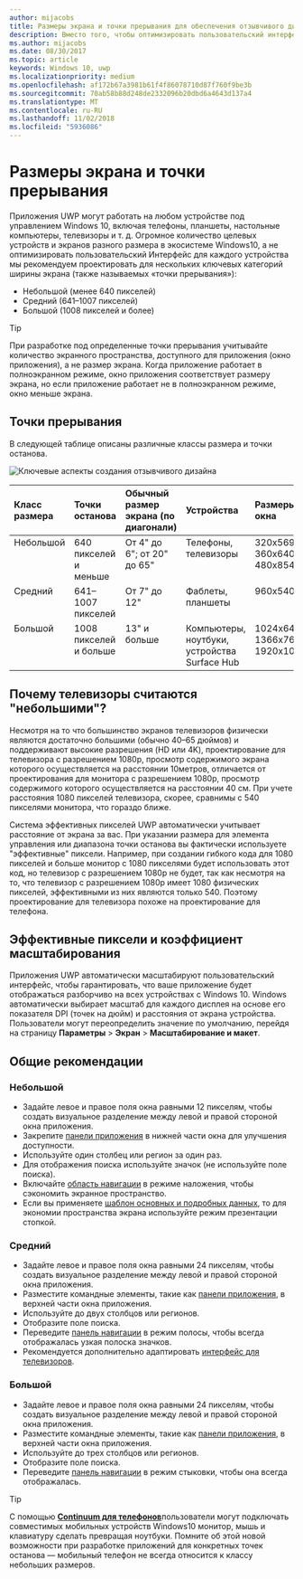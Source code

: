 ```yaml
---
author: mijacobs
title: Размеры экрана и точки прерывания для обеспечения отзывчивого дизайна
description: Вместо того, чтобы оптимизировать пользовательский интерфейс для множества устройствах экосистемы Windows 10, мы рекомендуем проектировать для нескольких ширины экрана, называемых точки прерывания.
ms.author: mijacobs
ms.date: 08/30/2017
ms.topic: article
keywords: Windows 10, uwp
ms.localizationpriority: medium
ms.openlocfilehash: af172b67a3981b61f4f86078710d87f760f9be3b
ms.sourcegitcommit: 70ab58b88d248de2332096b20dbd6a4643d137a4
ms.translationtype: MT
ms.contentlocale: ru-RU
ms.lasthandoff: 11/02/2018
ms.locfileid: "5936086"
---
```

#  <a name="screen-sizes-and-breakpoints"></a>Размеры экрана и точки прерывания

Приложения UWP могут работать на любом устройстве под управлением Windows 10, включая телефоны, планшеты, настольные компьютеры, телевизоры и т. д. Огромное количество целевых устройств и экранов разного размера в экосистеме Windows10, а не оптимизировать пользовательский Интерфейс для каждого устройства мы рекомендуем проектировать для нескольких ключевых категорий ширины экрана (также называемых «точки прерывания»): 
- Небольшой (менее 640 пикселей)
- Средний (641–1007 пикселей)
- Большой (1008 пикселей и более)

> [!TIP]
> При разработке под определенные точки прерывания учитывайте количество экранного пространства, доступного для приложения (окно приложения), а не размер экрана. Когда приложение работает в полноэкранном режиме, окно приложения соответствует размеру экрана, но если приложение работает не в полноэкранном режиме, окно меньше экрана.

## <a name="breakpoints"></a>Точки прерывания
В следующей таблице описаны различные классы размера и точки останова.

![Ключевые аспекты создания отзывчивого дизайна](images/breakpoints/size-classes.svg)

<table>
<thead>
<tr class="header">
<th align="left">Класс размера</th>
<th align="left">Точки останова</th>
<th align="left">Обычный размер экрана (по диагонали)</th>
<th align="left">Устройства</th>
<th align="left">Размеры окна</th>
</tr>
</thead>
<tbody>
<tr class="even">
<td style="vertical-align:top;">Небольшой</td>
<td style="vertical-align:top;">640 пикселей и меньше</td>
<td style="vertical-align:top;">От 4&quot; до 6&quot;; от 20&quot; до 65&quot;</td>
<td style="vertical-align:top;">Телефоны, телевизоры</td>
<td style="vertical-align:top;">320x569, 360x640, 480x854</td>
</tr>
<tr class="odd">
<td style="vertical-align:top;">Средний</td>
<td style="vertical-align:top;">641–1007 пикселей</td>
<td style="vertical-align:top;">От 7&quot; до 12&quot;</td>
<td style="vertical-align:top;">Фаблеты, планшеты</td>
<td style="vertical-align:top;">960x540</td>
</tr>
<tr class="even">
<td style="vertical-align:top;">Большой</td>
<td style="vertical-align:top;">1008 пикселей и больше</td>
<td style="vertical-align:top;">13&quot; и больше</td>
<td style="vertical-align:top;">Компьютеры, ноутбуки, устройства Surface Hub</td>
<td style="vertical-align:top;">1024x640, 1366x768, 1920x1080</td>
</tr>
</tbody>
</table>

## <a name="why-are-tvs-considered-small"></a>Почему телевизоры считаются "небольшими"? 

Несмотря на то что большинство экранов телевизоров физически являются достаточно большими (обычно 40–65 дюймов) и поддерживают высокие разрешения (HD или 4K), проектирование для телевизора с разрешением 1080p, просмотр содержимого экрана которого осуществляется на расстоянии 10метров, отличается от проектирования для монитора с разрешением 1080p, просмотр содержимого которого осуществляется на расстоянии 40 см. При учете расстояния 1080 пикселей телевизора, скорее, сравнимы с 540 пикселями монитора, что гораздо ближе.

Система эффективных пикселей UWP автоматически учитывает расстояние от экрана за вас. При указании размера для элемента управления или диапазона точки останова вы фактически используете "эффективные" пиксели. Например, при создании гибкого кода для 1080 пикселей и больше монитор с 1080 пикселями будет использовать этот код, но телевизор с разрешением 1080p не будет, так как несмотря на то, что телевизор с разрешением 1080p имеет 1080 физических пикселей, эффективными из них являются только 540. Поэтому проектирование для телевизора похоже на проектирование для телефона.

## <a name="effective-pixels-and-scale-factor"></a>Эффективные пиксели и коэффициент масштабирования

Приложения UWP автоматически масштабируют пользовательский интерфейс, чтобы гарантировать, что ваше приложение будет отображаться разборчиво на всех устройствах с Windows 10. Windows автоматически выбирает масштаб для каждого дисплея на основе его показателя DPI (точек на дюйм) и расстояния от экрана устройства. Пользователи могут переопределить значение по умолчанию, перейдя на страницу **Параметры** > **Экран** > **Масштабирование и макет**. 


## <a name="general-recommendations"></a>Общие рекомендации

### <a name="small"></a>Небольшой
- Задайте левое и правое поля окна равными 12 пикселям, чтобы создать визуальное разделение между левой и правой стороной окна приложения.
- Закрепите [панели приложения](../controls-and-patterns/app-bars.md) в нижней части окна для улучшения доступности.
- Используйте один столбец или регион за один раз.
- Для отображения поиска используйте значок (не используйте поле поиска).
- Включайте [область навигации](../controls-and-patterns/navigationview.md) в режиме наложения, чтобы сэкономить экранное пространство.
- Если вы применяете [шаблон основных и подробных данных](../controls-and-patterns/master-details.md), то для экономии пространства экрана используйте режим презентации стопкой.

### <a name="medium"></a>Средний
- Задайте левое и правое поля окна равными 24 пикселям, чтобы создать визуальное разделение между левой и правой стороной окна приложения.
- Разместите командные элементы, такие как [панели приложения](../controls-and-patterns/app-bars.md), в верхней части окна приложения.
- Используйте до двух столбцов или регионов.
- Отобразите поле поиска.
- Переведите [панель навигации](../controls-and-patterns/navigationview.md) в режим полосы, чтобы всегда отображалась узкая полоска значков.
- Рекомендуется дополнительно адаптировать [интерфейс для телевизоров](http://go.microsoft.com/fwlink/?LinkId=760736).

### <a name="large"></a>Большой
- Задайте левое и правое поля окна равными 24 пикселям, чтобы создать визуальное разделение между левой и правой стороной окна приложения.
- Разместите командные элементы, такие как [панели приложения](../controls-and-patterns/app-bars.md), в верхней части окна приложения.
- Используйте до трех столбцов или регионов.
- Отобразите поле поиска.
- Переведите [панель навигации](../controls-and-patterns/navigationview.md) в режим стыковки, чтобы она всегда отображалась.

>[!TIP] 
> С помощью [**Continuum для телефонов**](http://go.microsoft.com/fwlink/p/?LinkID=699431)пользователи могут подключать совместимых мобильных устройств Windows10 монитор, мышь и клавиатуру сделать превращая ноутбуки. Помните об этой новой возможности при разработке приложений для конкретных точек останова — мобильный телефон не всегда относится к классу небольших размеров.


